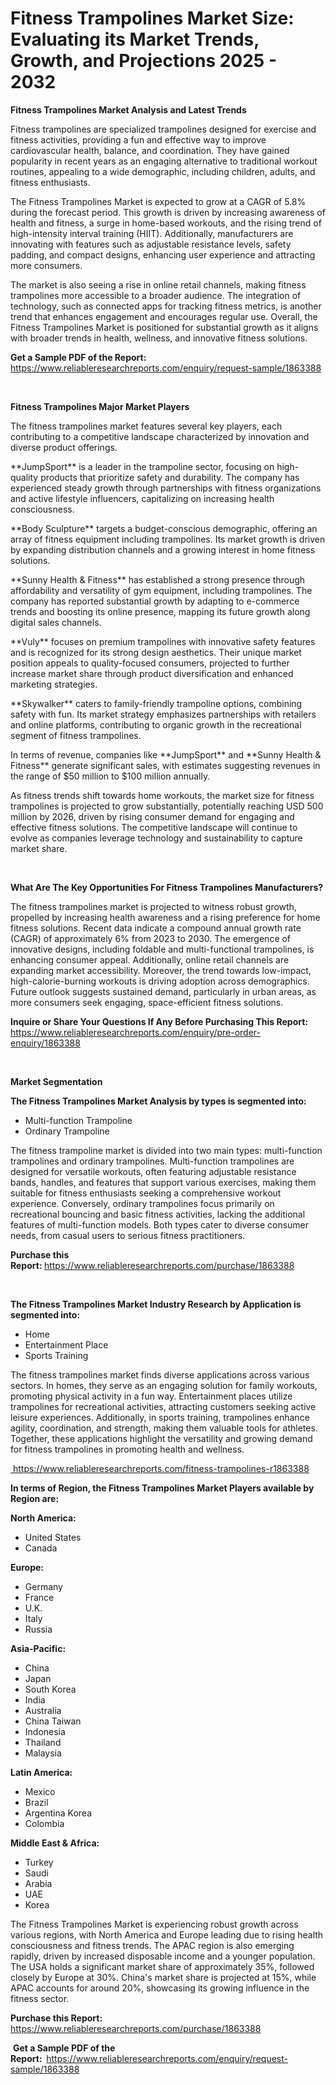 <p><h1>Fitness Trampolines Market Size: Evaluating its Market Trends, Growth, and Projections 2025 - 2032</h1></p><p><strong>Fitness Trampolines Market Analysis and Latest Trends</strong></p>
<p><p>Fitness trampolines are specialized trampolines designed for exercise and fitness activities, providing a fun and effective way to improve cardiovascular health, balance, and coordination. They have gained popularity in recent years as an engaging alternative to traditional workout routines, appealing to a wide demographic, including children, adults, and fitness enthusiasts.</p><p>The Fitness Trampolines Market is expected to grow at a CAGR of 5.8% during the forecast period. This growth is driven by increasing awareness of health and fitness, a surge in home-based workouts, and the rising trend of high-intensity interval training (HIIT). Additionally, manufacturers are innovating with features such as adjustable resistance levels, safety padding, and compact designs, enhancing user experience and attracting more consumers.</p><p>The market is also seeing a rise in online retail channels, making fitness trampolines more accessible to a broader audience. The integration of technology, such as connected apps for tracking fitness metrics, is another trend that enhances engagement and encourages regular use. Overall, the Fitness Trampolines Market is positioned for substantial growth as it aligns with broader trends in health, wellness, and innovative fitness solutions.</p></p>
<p><strong>Get a Sample PDF of the Report:&nbsp;</strong> <a href="https://www.reliableresearchreports.com/enquiry/request-sample/1863388?utm_campaign=102&utm_medium=2&utm_source=Github&utm_content=ia&utm_term=16042025&utm_id=fitness-trampolines">https://www.reliableresearchreports.com/enquiry/request-sample/1863388</a></p>
<p>&nbsp;</p>
<p><strong>Fitness Trampolines Major Market Players</strong></p>
<p><p>The fitness trampolines market features several key players, each contributing to a competitive landscape characterized by innovation and diverse product offerings. </p><p>**JumpSport** is a leader in the trampoline sector, focusing on high-quality products that prioritize safety and durability. The company has experienced steady growth through partnerships with fitness organizations and active lifestyle influencers, capitalizing on increasing health consciousness. </p><p>**Body Sculpture** targets a budget-conscious demographic, offering an array of fitness equipment including trampolines. Its market growth is driven by expanding distribution channels and a growing interest in home fitness solutions. </p><p>**Sunny Health & Fitness** has established a strong presence through affordability and versatility of gym equipment, including trampolines. The company has reported substantial growth by adapting to e-commerce trends and boosting its online presence, mapping its future growth along digital sales channels.</p><p>**Vuly** focuses on premium trampolines with innovative safety features and is recognized for its strong design aesthetics. Their unique market position appeals to quality-focused consumers, projected to further increase market share through product diversification and enhanced marketing strategies.</p><p>**Skywalker** caters to family-friendly trampoline options, combining safety with fun. Its market strategy emphasizes partnerships with retailers and online platforms, contributing to organic growth in the recreational segment of fitness trampolines.</p><p>In terms of revenue, companies like **JumpSport** and **Sunny Health & Fitness** generate significant sales, with estimates suggesting revenues in the range of $50 million to $100 million annually. </p><p>As fitness trends shift towards home workouts, the market size for fitness trampolines is projected to grow substantially, potentially reaching USD 500 million by 2026, driven by rising consumer demand for engaging and effective fitness solutions. The competitive landscape will continue to evolve as companies leverage technology and sustainability to capture market share.</p></p>
<p>&nbsp;</p>
<p><strong>What Are The Key Opportunities For Fitness Trampolines Manufacturers?</strong></p>
<p><p>The fitness trampolines market is projected to witness robust growth, propelled by increasing health awareness and a rising preference for home fitness solutions. Recent data indicate a compound annual growth rate (CAGR) of approximately 6% from 2023 to 2030. The emergence of innovative designs, including foldable and multi-functional trampolines, is enhancing consumer appeal. Additionally, online retail channels are expanding market accessibility. Moreover, the trend towards low-impact, high-calorie-burning workouts is driving adoption across demographics. Future outlook suggests sustained demand, particularly in urban areas, as more consumers seek engaging, space-efficient fitness solutions.</p></p>
<p><strong>Inquire or Share Your Questions If Any Before Purchasing This Report:</strong> <a href="https://www.reliableresearchreports.com/enquiry/pre-order-enquiry/1863388?utm_campaign=102&utm_medium=2&utm_source=Github&utm_content=ia&utm_term=16042025&utm_id=fitness-trampolines">https://www.reliableresearchreports.com/enquiry/pre-order-enquiry/1863388</a></p>
<p>&nbsp;</p>
<p><strong>Market Segmentation</strong></p>
<p><strong>The Fitness Trampolines Market Analysis by types is segmented into:</strong></p>
<p><ul><li>Multi-function Trampoline</li><li>Ordinary Trampoline</li></ul></p>
<p><p>The fitness trampoline market is divided into two main types: multi-function trampolines and ordinary trampolines. Multi-function trampolines are designed for versatile workouts, often featuring adjustable resistance bands, handles, and features that support various exercises, making them suitable for fitness enthusiasts seeking a comprehensive workout experience. Conversely, ordinary trampolines focus primarily on recreational bouncing and basic fitness activities, lacking the additional features of multi-function models. Both types cater to diverse consumer needs, from casual users to serious fitness practitioners.</p></p>
<p><strong>Purchase this Report:&nbsp;</strong><a href="https://www.reliableresearchreports.com/purchase/1863388?utm_campaign=102&utm_medium=2&utm_source=Github&utm_content=ia&utm_term=16042025&utm_id=fitness-trampolines">https://www.reliableresearchreports.com/purchase/1863388</a></p>
<p>&nbsp;</p>
<p><strong>The Fitness Trampolines Market Industry Research by Application is segmented into:</strong></p>
<p><ul><li>Home</li><li>Entertainment Place</li><li>Sports Training</li></ul></p>
<p><p>The fitness trampolines market finds diverse applications across various sectors. In homes, they serve as an engaging solution for family workouts, promoting physical activity in a fun way. Entertainment places utilize trampolines for recreational activities, attracting customers seeking active leisure experiences. Additionally, in sports training, trampolines enhance agility, coordination, and strength, making them valuable tools for athletes. Together, these applications highlight the versatility and growing demand for fitness trampolines in promoting health and wellness.</p></p>
<p><a href="https://www.reliableresearchreports.com/fitness-trampolines-r1863388?utm_campaign=102&utm_medium=2&utm_source=Github&utm_content=ia&utm_term=16042025&utm_id=fitness-trampolines">&nbsp;https://www.reliableresearchreports.com/fitness-trampolines-r1863388</a></p>
<p><strong>In terms of Region, the Fitness Trampolines Market Players available by Region are:</strong></p>
<p>
    <p> <strong> North America: </strong>
        <ul>
            <li>United States</li>
            <li>Canada</li>
        </ul>
        </p> 
    <p> <strong> Europe: </strong>
        <ul>
            <li>Germany</li>
            <li>France</li>
            <li>U.K.</li>
            <li>Italy</li>
            <li>Russia</li>
        </ul>
        </p> 
    <p> <strong> Asia-Pacific: </strong>
        <ul>
            <li>China</li>
            <li>Japan</li>
            <li>South Korea</li>
            <li>India</li>
            <li>Australia</li>
            <li>China Taiwan</li>
            <li>Indonesia</li>
            <li>Thailand</li>
            <li>Malaysia</li>
        </ul>
        </p> 
    <p> <strong> Latin America: </strong>
        <ul>
            <li>Mexico</li>
            <li>Brazil</li>
            <li>Argentina Korea</li>
            <li>Colombia</li>
        </ul>
        </p> 
    <p> <strong> Middle East & Africa: </strong>
        <ul>
            <li>Turkey</li>
            <li>Saudi</li>
            <li>Arabia</li>
            <li>UAE</li>
            <li>Korea</li>
        </ul>
    </p>
    </p>
<p><p>The Fitness Trampolines Market is experiencing robust growth across various regions, with North America and Europe leading due to rising health consciousness and fitness trends. The APAC region is also emerging rapidly, driven by increased disposable income and a younger population. The USA holds a significant market share of approximately 35%, followed closely by Europe at 30%. China's market share is projected at 15%, while APAC accounts for around 20%, showcasing its growing influence in the fitness sector.</p></p>
<p><strong>Purchase this Report: </strong><a href="https://www.reliableresearchreports.com/purchase/1863388?utm_campaign=102&utm_medium=2&utm_source=Github&utm_content=ia&utm_term=16042025&utm_id=fitness-trampolines">https://www.reliableresearchreports.com/purchase/1863388</a></p>
<p>&nbsp;<strong>Get a Sample PDF of the Report:&nbsp;&nbsp;</strong><a href="https://www.reliableresearchreports.com/enquiry/request-sample/1863388?utm_campaign=102&utm_medium=2&utm_source=Github&utm_content=ia&utm_term=16042025&utm_id=fitness-trampolines">https://www.reliableresearchreports.com/enquiry/request-sample/1863388</a></p>
<p><strong></strong></p>
<p><p></p><p></p><p></p></p>